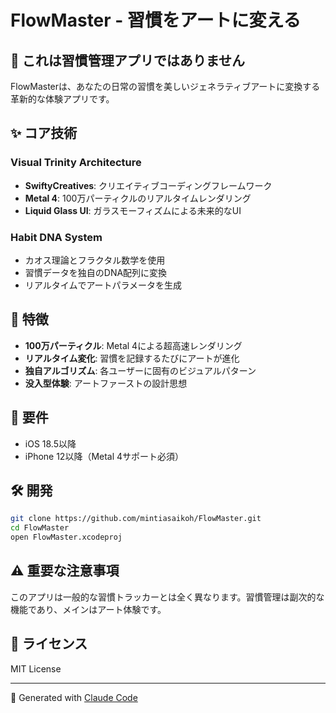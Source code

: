 # FlowMaster - 習慣をアートに変える

## 🎨 これは習慣管理アプリではありません

FlowMasterは、あなたの日常の習慣を美しいジェネラティブアートに変換する革新的な体験アプリです。

## ✨ コア技術

### Visual Trinity Architecture
- **SwiftyCreatives**: クリエイティブコーディングフレームワーク
- **Metal 4**: 100万パーティクルのリアルタイムレンダリング
- **Liquid Glass UI**: ガラスモーフィズムによる未来的なUI

### Habit DNA System
- カオス理論とフラクタル数学を使用
- 習慣データを独自のDNA配列に変換
- リアルタイムでアートパラメータを生成

## 🚀 特徴

- **100万パーティクル**: Metal 4による超高速レンダリング
- **リアルタイム変化**: 習慣を記録するたびにアートが進化
- **独自アルゴリズム**: 各ユーザーに固有のビジュアルパターン
- **没入型体験**: アートファーストの設計思想

## 📱 要件

- iOS 18.5以降
- iPhone 12以降（Metal 4サポート必須）

## 🛠 開発

```bash
git clone https://github.com/mintiasaikoh/FlowMaster.git
cd FlowMaster
open FlowMaster.xcodeproj
```

## ⚠️ 重要な注意事項

このアプリは一般的な習慣トラッカーとは全く異なります。習慣管理は副次的な機能であり、メインはアート体験です。

## 📄 ライセンス

MIT License

---

🤖 Generated with [Claude Code](https://claude.ai/code)